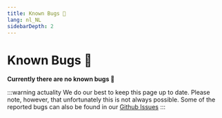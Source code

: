 ```yaml
---
title: Known Bugs 🐛
lang: nl_NL
sidebarDepth: 2
---
```


# Known Bugs :bug:

**Currently there are no known bugs :tada:**

:::warning actuality
We do our best to keep this page up to date. Please note, however, that unfortunately this is not always possible. Some of the reported bugs can also be found in our [Github Issues](https://github.com/LSS-Manager/LSSM-V.4/issues?q=is%3Aissue+is%3Aopen+label%3Abug)
:::
